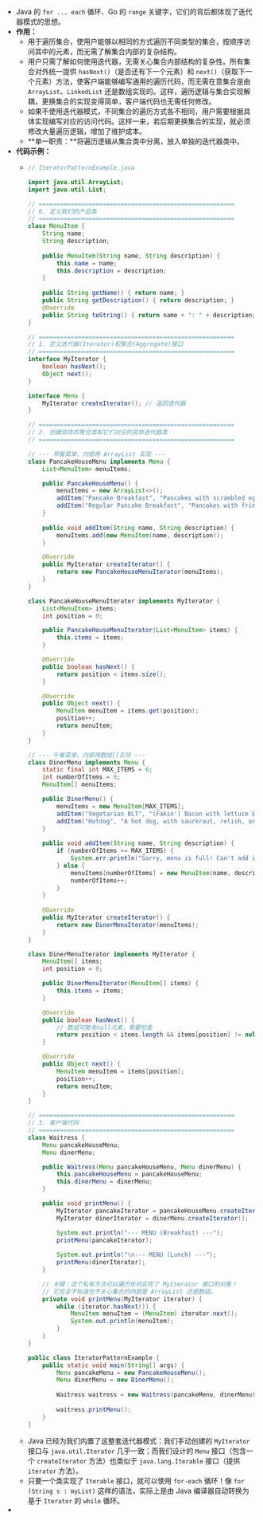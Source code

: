 - Java 的 `for ... each` 循环、Go 的 `range` 关键字，它们的背后都体现了迭代器模式的思想。
- **作用：**
	- 用于遍历集合，使用户能够以相同的方式遍历不同类型的集合，按顺序访问其中的元素，而无需了解集合内部的复杂结构。
	- 用户只需了解如何使用迭代器，无需关心集合内部结构的复杂性。所有集合对外统一提供 `hasNext()`（是否还有下一个元素）和 `next()`（获取下一个元素）方法，使客户端能够编写通用的遍历代码，而无需在意集合是由 `ArrayList`、`LinkedList` 还是数组实现的。这样，遍历逻辑与集合实现解耦，更换集合的实现变得简单，客户端代码也无需任何修改。
	- 如果不使用迭代器模式，不同集合的遍历方式各不相同，用户需要根据具体实现编写对应的访问代码。这样一来，若后期更换集合的实现，就必须修改大量遍历逻辑，增加了维护成本。
	- **单一职责：**将遍历逻辑从集合类中分离，放入单独的迭代器类中。
- **代码示例：**
	- ```java
	  // IteratorPatternExample.java
	  
	  import java.util.ArrayList;
	  import java.util.List;
	  
	  // =======================================================
	  // 0. 定义我们的产品类
	  // =======================================================
	  class MenuItem {
	      String name;
	      String description;
	      
	      public MenuItem(String name, String description) {
	          this.name = name;
	          this.description = description;
	      }
	      
	      public String getName() { return name; }
	      public String getDescription() { return description; }
	      @Override
	      public String toString() { return name + ": " + description; }
	  }
	  
	  // =======================================================
	  // 1. 定义迭代器(Iterator)和聚合(Aggregate)接口
	  // =======================================================
	  interface MyIterator {
	      boolean hasNext();
	      Object next();
	  }
	  
	  interface Menu {
	      MyIterator createIterator(); // 返回迭代器
	  }
	  
	  // =======================================================
	  // 2. 创建具体的聚合类和它们对应的具体迭代器类
	  // =======================================================
	  
	  // --- 早餐菜单，内部用 ArrayList 实现 ---
	  class PancakeHouseMenu implements Menu {
	      List<MenuItem> menuItems;
	  
	      public PancakeHouseMenu() {
	          menuItems = new ArrayList<>();
	          addItem("Pancake Breakfast", "Pancakes with scrambled eggs, and toast");
	          addItem("Regular Pancake Breakfast", "Pancakes with fried eggs, sausage");
	      }
	      
	      public void addItem(String name, String description) {
	          menuItems.add(new MenuItem(name, description));
	      }
	  
	      @Override
	      public MyIterator createIterator() {
	          return new PancakeHouseMenuIterator(menuItems);
	      }
	  }
	  
	  class PancakeHouseMenuIterator implements MyIterator {
	      List<MenuItem> items;
	      int position = 0;
	  
	      public PancakeHouseMenuIterator(List<MenuItem> items) {
	          this.items = items;
	      }
	  
	      @Override
	      public boolean hasNext() {
	          return position < items.size();
	      }
	  
	      @Override
	      public Object next() {
	          MenuItem menuItem = items.get(position);
	          position++;
	          return menuItem;
	      }
	  }
	  
	  // --- 午餐菜单，内部用数组[]实现 ---
	  class DinerMenu implements Menu {
	      static final int MAX_ITEMS = 6;
	      int numberOfItems = 0;
	      MenuItem[] menuItems;
	  
	      public DinerMenu() {
	          menuItems = new MenuItem[MAX_ITEMS];
	          addItem("Vegetarian BLT", "(Fakin') Bacon with lettuce & tomato on whole wheat");
	          addItem("Hotdog", "A hot dog, with saurkraut, relish, onions, topped with cheese");
	      }
	      
	      public void addItem(String name, String description) {
	          if (numberOfItems >= MAX_ITEMS) {
	              System.err.println("Sorry, menu is full! Can't add item to menu");
	          } else {
	              menuItems[numberOfItems] = new MenuItem(name, description);
	              numberOfItems++;
	          }
	      }
	      
	      @Override
	      public MyIterator createIterator() {
	          return new DinerMenuIterator(menuItems);
	      }
	  }
	  
	  class DinerMenuIterator implements MyIterator {
	      MenuItem[] items;
	      int position = 0;
	  
	      public DinerMenuIterator(MenuItem[] items) {
	          this.items = items;
	      }
	  
	      @Override
	      public boolean hasNext() {
	          // 数组可能有null元素，需要检查
	          return position < items.length && items[position] != null;
	      }
	  
	      @Override
	      public Object next() {
	          MenuItem menuItem = items[position];
	          position++;
	          return menuItem;
	      }
	  }
	  
	  // =======================================================
	  // 3. 客户端代码
	  // =======================================================
	  class Waitress {
	      Menu pancakeHouseMenu;
	      Menu dinerMenu;
	  
	      public Waitress(Menu pancakeHouseMenu, Menu dinerMenu) {
	          this.pancakeHouseMenu = pancakeHouseMenu;
	          this.dinerMenu = dinerMenu;
	      }
	  
	      public void printMenu() {
	          MyIterator pancakeIterator = pancakeHouseMenu.createIterator();
	          MyIterator dinerIterator = dinerMenu.createIterator();
	  
	          System.out.println("--- MENU (Breakfast) ---");
	          printMenu(pancakeIterator);
	          
	          System.out.println("\n--- MENU (Lunch) ---");
	          printMenu(dinerIterator);
	      }
	  
	      // 关键：这个私有方法可以遍历任何实现了 MyIterator 接口的对象！
	      // 它完全不知道也不关心集合的内部是 ArrayList 还是数组。
	      private void printMenu(MyIterator iterator) {
	          while (iterator.hasNext()) {
	              MenuItem menuItem = (MenuItem) iterator.next();
	              System.out.println(menuItem);
	          }
	      }
	  }
	  
	  public class IteratorPatternExample {
	      public static void main(String[] args) {
	          Menu pancakeMenu = new PancakeHouseMenu();
	          Menu dinerMenu = new DinerMenu();
	          
	          Waitress waitress = new Waitress(pancakeMenu, dinerMenu);
	          
	          waitress.printMenu();
	      }
	  }
	  ```
	- Java 已经为我们内置了这整套迭代器模式：我们手动创建的 `MyIterator` 接口与 `java.util.Iterator` 几乎一致；而我们设计的 `Menu` 接口（包含一个 `createIterator` 方法）也类似于 `java.lang.Iterable` 接口（提供 `iterator` 方法）。
	- 只要一个类实现了 `Iterable` 接口，就可以使用 `for-each` 循环！像 `for (String s : myList)` 这样的语法，实际上是由 Java 编译器自动转换为基于 `Iterator` 的 `while` 循环。
-